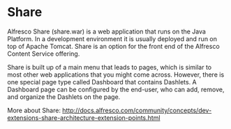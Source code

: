 # Share

Alfresco Share (share.war) is a web application that runs on the Java Platform. In a development environment it is usually deployed and run on top of Apache Tomcat. 
Share is an option for the front end of the Alfresco Content Service offering. 

Share is built up of a main menu that leads to pages, which is similar to most other web applications that you might come across. However, there is one special page type called Dashboard that contains Dashlets. A Dashboard page can be configured by the end-user, who can add, remove, and organize the Dashlets on the page.

More about Share: http://docs.alfresco.com/community/concepts/dev-extensions-share-architecture-extension-points.html


